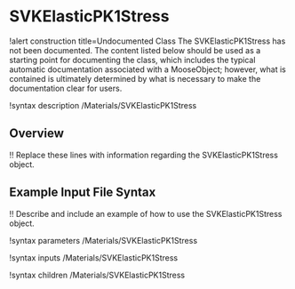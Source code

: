 # SVKElasticPK1Stress

!alert construction title=Undocumented Class
The SVKElasticPK1Stress has not been documented. The content listed below should be used as a starting point for
documenting the class, which includes the typical automatic documentation associated with a
MooseObject; however, what is contained is ultimately determined by what is necessary to make the
documentation clear for users.

!syntax description /Materials/SVKElasticPK1Stress

## Overview

!! Replace these lines with information regarding the SVKElasticPK1Stress object.

## Example Input File Syntax

!! Describe and include an example of how to use the SVKElasticPK1Stress object.

!syntax parameters /Materials/SVKElasticPK1Stress

!syntax inputs /Materials/SVKElasticPK1Stress

!syntax children /Materials/SVKElasticPK1Stress
